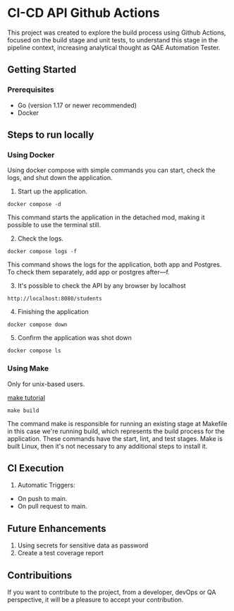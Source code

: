# CI-CD API Github Actions

This project was created to explore the build process using Github Actions, focused on the build stage and unit tests, to understand this stage in the pipeline context, increasing analytical thought as QAE Automation Tester.

## Getting Started

### Prerequisites
* Go (version 1.17 or newer recommended)
* Docker

## Steps to run locally

### Using Docker

Using docker compose with simple commands you can start, check the logs, and shut down the application.

1. Start up the application.

```
docker compose -d
```
This command starts the application in the detached mod, making it possible to use the terminal still.

2. Check the logs.
```
docker compose logs -f
```
This command shows the logs for the application, both app and Postgres. To check them separately, add app or postgres after—f.


3. It's possible to check the API by any browser by localhost
```
http://localhost:8080/students
```

4. Finishing the application
```
docker compose down
```

5. Confirm the application was shot down
```
docker compose ls
```

### Using Make

Only for unix-based users.

[make tutorial](https://www.computerhope.com/unix/umake.htm)

```
make build
```

The command make is responsible for running an existing stage at Makefile in this case we're running build, which represents the build process for the application.
These commands have the start, lint, and test stages.
Make is built Linux, then it's not necessary to any additional steps to install it.

## CI Execution

1. Automatic Triggers:
 - On push to main.
 - On pull request to main.

## Future Enhancements

1. Using secrets for sensitive data as password
2. Create a test coverage report


## Contribuitions
If you want to contribute to the project, from a developer, devOps or QA perspective, it will be a pleasure to accept your contribution.
